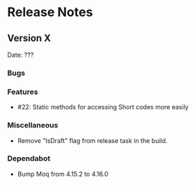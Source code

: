 # Release Notes

## Version X

Date: ???

### Bugs

### Features

* #22: Static methods for accessing Short codes more easily

### Miscellaneous

* Remove "IsDraft" flag from release task in the build.

### Dependabot

* Bump Moq from 4.15.2 to 4.16.0

